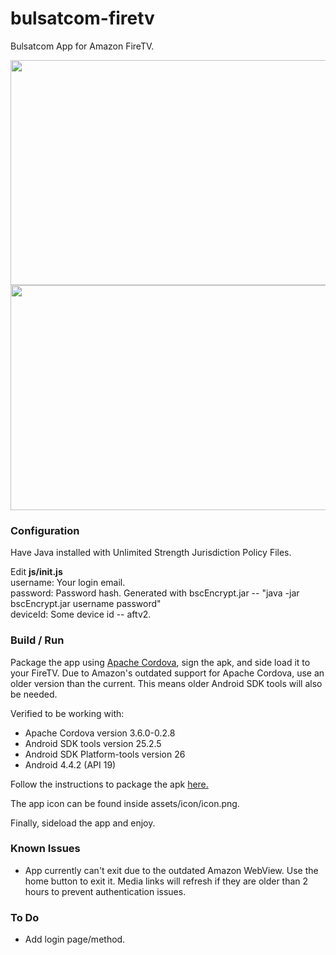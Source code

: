 # bulsatcom-firetv

Bulsatcom App for Amazon FireTV.

<img src="https://raw.githubusercontent.com/sgloutnikov/bulsatcom-firetv/master/screen1.png" alt="" width="640" height="360">
<img src="https://raw.githubusercontent.com/sgloutnikov/bulsatcom-firetv/master/screen2.png" alt="" width="640" height="360">

### Configuration

Have Java installed with Unlimited Strength Jurisdiction Policy Files.

Edit **js/init.js**  
username: Your login email.  
password: Password hash. Generated with bscEncrypt.jar -- "java -jar bscEncrypt.jar username password"  
deviceId: Some device id -- aftv2.

### Build / Run

Package the app using [Apache Cordova](https://cordova.apache.org/), sign the apk, and side load it to your FireTV. Due to Amazon's outdated support for Apache Cordova, use an older version than the current. This means older Android SDK tools will also be needed.

Verified to be working with:  
- Apache Cordova version 3.6.0-0.2.8
- Android SDK tools version 25.2.5
- Android SDK Platform-tools version 26
- Android 4.4.2 (API 19)

Follow the instructions to package the apk [here.](http://cordova.apache.org/docs/en/3.6.0/guide/platforms/amazonfireos/index.html)

The app icon can be found inside assets/icon/icon.png.

Finally, sideload the app and enjoy.

### Known Issues
* App currently can't exit due to the outdated Amazon WebView. Use the home button to exit it. Media links will refresh if they are older than 2 hours to prevent authentication issues.
### To Do
* Add login page/method.
